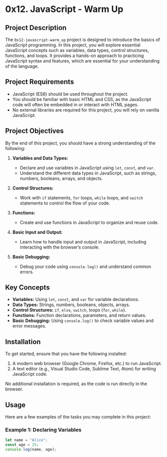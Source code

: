 # 0x12. JavaScript - Warm Up

## Project Description

The `0x12-javascript-warm_up` project is designed to introduce the basics of JavaScript programming. In this project, you will explore essential JavaScript concepts such as variables, data types, control structures, functions, and loops. It provides a hands-on approach to practicing JavaScript syntax and features, which are essential for your understanding of the language.

## Project Requirements

- JavaScript (ES6) should be used throughout the project.
- You should be familiar with basic HTML and CSS, as the JavaScript code will often be embedded in or interact with HTML pages.
- No external libraries are required for this project, you will rely on vanilla JavaScript.

## Project Objectives

By the end of this project, you should have a strong understanding of the following:

1. **Variables and Data Types:**
   - Declare and use variables in JavaScript using `let`, `const`, and `var`.
   - Understand the different data types in JavaScript, such as strings, numbers, booleans, arrays, and objects.

2. **Control Structures:**
   - Work with `if` statements, `for` loops, `while` loops, and `switch` statements to control the flow of your code.

3. **Functions:**
   - Create and use functions in JavaScript to organize and reuse code.

4. **Basic Input and Output:**
   - Learn how to handle input and output in JavaScript, including interacting with the browser’s console.

5. **Basic Debugging:**
   - Debug your code using `console.log()` and understand common errors.

## Key Concepts

- **Variables:** Using `let`, `const`, and `var` for variable declarations.
- **Data Types:** Strings, numbers, booleans, objects, arrays.
- **Control Structures:** `if`, `else`, `switch`, loops (`for`, `while`).
- **Functions:** Function declarations, parameters, and return values.
- **Basic Debugging:** Using `console.log()` to check variable values and error messages.

## Installation

To get started, ensure that you have the following installed:

1. A modern web browser (Google Chrome, Firefox, etc.) to run JavaScript.
2. A text editor (e.g., Visual Studio Code, Sublime Text, Atom) for writing JavaScript code.

No additional installation is required, as the code is run directly in the browser.

## Usage

Here are a few examples of the tasks you may complete in this project:

### Example 1: Declaring Variables
```javascript
let name = "Alice";
const age = 25;
console.log(name, age);

